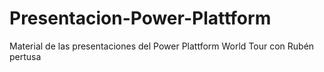 # Presentacion-Power-Plattform
Material de las presentaciones del Power Plattform World Tour con Rubén pertusa
